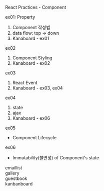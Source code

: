 React Practices - Component

ex01: Property
1. Component 작성법
2. data flow: top -> down
3. Kanaboard - ex01

ex02
1. Component Styling
2. Kanaboard - ex02

ex03
1. React Event
2. Kanaboard - ex03, ex04

ex04
1. state
2. ajax
3. Kanaboard - ex06

ex05
- Component Lifecycle

ex06
- Immutability(불변성) of Component's state

emaillist<br>
gallery<br>
guestbook<br>
kanbanboard



